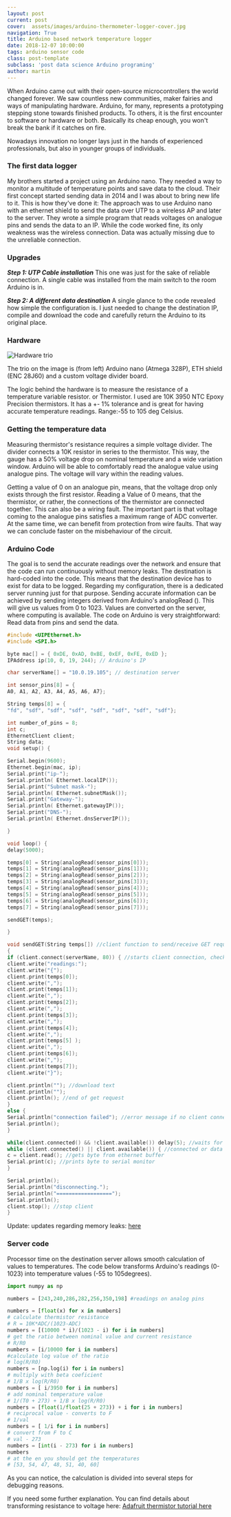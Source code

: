```yaml
---
layout: post
current: post
cover:  assets/images/arduino-thermometer-logger-cover.jpg
navigation: True
title: Arduino based network temperature logger
date: 2018-12-07 10:00:00
tags: arduino sensor code 
class: post-template
subclass: 'post data science Arduino programing'
author: martin
---
```


When Arduino came out with their open-source microcontrollers the world changed forever. We saw countless new communities, maker fairies and ways of manipulating hardware. Arduino, for many, represents a prototyping stepping stone towards finished products. To others, it is the first encounter to software or hardware or both. Basically its cheap enough, you won't break the bank if it catches on fire.

Nowadays innovation no longer lays just in the hands of experienced professionals, but also in younger groups of individuals.

### The first data logger

My brothers started a project using an Arduino nano. They needed a way to monitor a multitude of temperature points and save data to the cloud. Their first concept started sending data in 2014 and I was about to bring new life to it.
This is how they've done it:
The approach was to use Arduino nano with an ethernet shield to send the data over UTP to a wireless AP and later to the server. They wrote a simple program that reads voltages on analogue pins and sends the data to an IP.
While the code worked fine, its only weakness was the wireless connection. Data was actually missing due to the unreliable connection.

### Upgrades

***Step 1: UTP Cable installation***
This one was just for the sake of reliable connection. A single cable was installed from the main switch to the room Arduino is in.

***Step 2: A different data destination***
A single glance to the code revealed how simple the configuration is. I just needed to change the destination IP, compile and download the code and carefully return the Arduino to its original place.


### Hardware

![Hardware trio](assets/images/arduino-proj-temp.png)


The trio on the image is (from left) Arduino nano (Atmega 328P), ETH shield (ENC 28J60) and a custom voltage divider board.

The logic behind the hardware is to measure the resistance of a temperature variable resistor. or Thermistor. I used are 10K 3950 NTC Epoxy Precision thermistors. It has a +- 1% tolerance and is great for having accurate temperature readings. Range:-55 to 105 deg Celsius.

### Getting the temperature data

Measuring thermistor's resistance requires a simple voltage divider. The divider connects a 10K resistor in series to the thermistor. This way, the gauge has a 50% voltage drop on nominal temperature and a wide variation window. Arduino will be able to comfortably read the analogue value using analogue pins. The voltage will vary within the reading values.

Getting a value of 0 on an analogue pin, means, that the voltage drop only exists through the first resistor.
Reading a Value of 0 means, that the thermistor, or rather, the connections of the thermistor are connected together. This can also be a wiring fault. The important part is that voltage coming to the analogue pins satisfies a maximum range of ADC converter. At the same time, we can benefit from protection from wire faults. That way we can conclude faster on the misbehaviour of the circuit.

### Arduino Code

The goal is to send the accurate readings over the network and ensure that the code can run continuously without memory leaks. The destination is hard-coded into the code. This means that the destination device has to exist for data to be logged. Regarding my configuration, there is a dedicated server running just for that purpose.
Sending accurate information can be achieved by sending integers derived from Arduino's analogRead (). This will give us values from 0 to 1023. Values are converted on the server, where computing is available. The code on Arduino is very straightforward: Read data from pins and send the data.


```C
#include <UIPEthernet.h>
#include <SPI.h>

byte mac[] = { 0xDE, 0xAD, 0xBE, 0xEF, 0xFE, 0xED };
IPAddress ip(10, 0, 19, 244); // Arduino's IP

char serverName[] = "10.0.19.105"; // destination server

int sensor_pins[8] = {
A0, A1, A2, A3, A4, A5, A6, A7};

String temps[8] = {
"fd", "sdf", "sdf", "sdf", "sdf", "sdf", "sdf", "sdf"};

int number_of_pins = 8;
int c;
EthernetClient client;
String data;
void setup() {

Serial.begin(9600);
Ethernet.begin(mac, ip);
Serial.print("ip-");
Serial.println( Ethernet.localIP());
Serial.print("Subnet mask-");
Serial.println( Ethernet.subnetMask());
Serial.print("Gateway-");
Serial.println( Ethernet.gatewayIP());
Serial.print("DNS-");
Serial.println( Ethernet.dnsServerIP());

}

void loop() {
delay(5000);

temps[0] = String(analogRead(sensor_pins[0]));
temps[1] = String(analogRead(sensor_pins[1]));
temps[2] = String(analogRead(sensor_pins[2]));
temps[3] = String(analogRead(sensor_pins[3]));
temps[4] = String(analogRead(sensor_pins[4]));
temps[5] = String(analogRead(sensor_pins[5]));
temps[6] = String(analogRead(sensor_pins[6]));
temps[7] = String(analogRead(sensor_pins[7]));

sendGET(temps);

}

void sendGET(String temps[]) //client function to send/receive GET request data.
{
if (client.connect(serverName, 80)) { //starts client connection, checks for connection
client.write("readings:");
client.write("{");
client.print(temps[0]);
client.write(",");
client.print(temps[1]);
client.write(",");
client.print(temps[2]);
client.write(",");
client.print(temps[3]);
client.write(",");
client.print(temps[4]);
client.write(",");
client.print(temps[5] );
client.write(",");
client.print(temps[6]);
client.write(",");
client.print(temps[7]);
client.write("}");

client.println(""); //download text
client.println("");
client.println(); //end of get request
}
else {
Serial.println("connection failed"); //error message if no client connect
Serial.println();
}

while(client.connected() && !client.available()) delay(5); //waits for data
while (client.connected() || client.available()) { //connected or data available
c = client.read(); //gets byte from ethernet buffer
Serial.print(c); //prints byte to serial monitor
}

Serial.println();
Serial.println("disconnecting.");
Serial.println("==================");
Serial.println();
client.stop(); //stop client
}
```
Update: updates regarding memory leaks: [here](/arduino-data-logger-tweaks.html)

### Server code
Processor time on the destination server allows smooth calculation of values to temperatures.  The code below transforms Arduino's readings (0-1023) into temperature values (-55 to 105degrees).

```python
import numpy as np

numbers = [243,240,286,282,256,350,198] #readings on analog pins

numbers = [float(x) for x in numbers]
# calculate thermistor resistance
# R = 10K*ADC/(1023-ADC)
numbers = [(10000 * i)/(1023 - i) for i in numbers]
# get the ratio between nominal value and current resistance
# R/R0
numbers = [i/10000 for i in numbers]
#calculate log value of the ratio
# log(R/R0)
numbers = [np.log(i) for i in numbers]
# multiply with beta coeficient
# 1/B x log(R/R0)
numbers = [ i/3950 for i in numbers]
# add nominal temperature value
# 1/(T0 + 273) + 1/B x log(R/R0)
numbers = [float(1/float(25 + 273)) + i for i in numbers]
# reciprocal value - converts to F
# 1/val
numbers = [ 1/i for i in numbers]
# convert from F to C
# val - 273
numbers = [int(i - 273) for i in numbers]
numbers
# at the en you should get the temperatures
# [53, 54, 47, 48, 51, 40, 60]
```
As you can notice, the calculation
is divided into several steps for debugging reasons.

If you need some further explanation. You can find details about transforming resistance to voltage here:
[Adafruit thermistor tutorial here](https://learn.adafruit.com/thermistor/using-a-thermistor)

